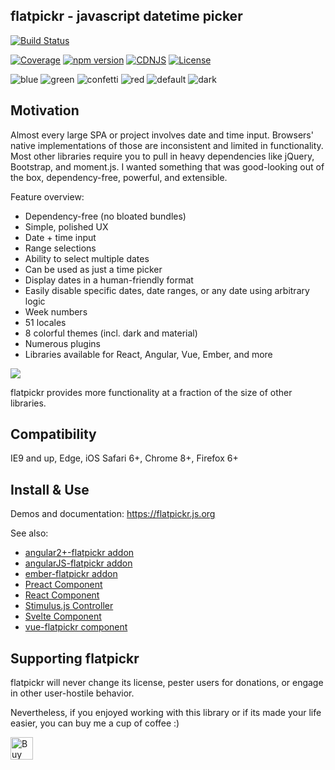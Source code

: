## flatpickr - javascript datetime picker
[![Build Status](https://circleci.com/gh/flatpickr/flatpickr/tree/master.svg?style=shield)](https://circleci.com/gh/flatpickr/flatpickr/tree/master)

[![Coverage](https://coveralls.io/repos/github/chmln/flatpickr/badge.svg?branch=master)](https://coveralls.io/github/chmln/flatpickr)
[![npm version](https://badge.fury.io/js/flatpickr.svg)](https://www.npmjs.com/package/flatpickr)
[![CDNJS](https://img.shields.io/cdnjs/v/flatpickr.svg)](https://cdnjs.com/libraries/flatpickr)
[![License](https://img.shields.io/badge/license-MIT-blue.svg?style=plastic)](https://raw.githubusercontent.com/flatpickr/flatpickr/master/LICENSE.md)


![blue](https://cloud.githubusercontent.com/assets/11352152/14549371/3cbb65da-028d-11e6-976d-a6f63f32061f.PNG)
![green](https://cloud.githubusercontent.com/assets/11352152/14549373/3cbe975a-028d-11e6-9192-43975f0146da.PNG)
![confetti](https://cloud.githubusercontent.com/assets/11352152/14549440/de9bf55e-028d-11e6-9271-46782a99efea.PNG)
![red](https://cloud.githubusercontent.com/assets/11352152/14549374/3cc01102-028d-11e6-9ff4-0cf208a310c4.PNG)
![default](https://cloud.githubusercontent.com/assets/11352152/14549370/3cadb750-028d-11e6-818d-c6a1bc6349fc.PNG)
![dark](https://cloud.githubusercontent.com/assets/11352152/14549372/3cbc8514-028d-11e6-8daf-ec1ba01c9d7e.PNG)


## Motivation
Almost every large SPA or project involves date and time input. Browsers' native implementations of those are inconsistent and limited in functionality. Most other libraries require you to pull in heavy dependencies like jQuery, Bootstrap, and moment.js. I wanted something that was good-looking out of the box, dependency-free, powerful, and extensible.

Feature overview:

- Dependency-free (no bloated bundles)
- Simple, polished UX
- Date + time input
- Range selections
- Ability to select multiple dates
- Can be used as just a time picker
- Display dates in a human-friendly format
- Easily disable specific dates, date ranges, or any date using arbitrary logic
- Week numbers
- 51 locales
- 8 colorful themes (incl. dark and material)
- Numerous plugins
- Libraries available for React, Angular, Vue, Ember, and more

![](https://user-images.githubusercontent.com/11352152/36033089-f37dc1d0-0d7d-11e8-8ec4-c7a56d1ff92e.png)

flatpickr provides more functionality at a fraction of the size of other libraries.

## Compatibility
IE9 and up, Edge, iOS Safari 6+, Chrome 8+, Firefox 6+

## Install & Use

Demos and documentation: https://flatpickr.js.org

See also:
* [angular2+-flatpickr addon](https://github.com/mezoistvan/ng2-flatpickr)
* [angularJS-flatpickr addon](https://www.npmjs.com/package/angular-flatpickr)
* [ember-flatpickr addon](https://www.npmjs.com/package/ember-flatpickr)
* [Preact Component](https://github.com/molnarmark/preact-flatpickr)
* [React Component](https://github.com/coderhaoxin/react-flatpickr)
* [Stimulus.js Controller](https://github.com/adrienpoly/stimulus-flatpickr)
* [Svelte Component](https://github.com/jacobmischka/svelte-flatpickr)
* [vue-flatpickr component](https://github.com/ankurk91/vue-flatpickr-component)

## Supporting flatpickr

flatpickr will never change its license, pester users for donations, or engage in other user-hostile behavior.

Nevertheless, if you enjoyed working with this library or if its made your life easier, you can buy me a cup of coffee :)

<a href='https://ko-fi.com/A3381DJ9' target='_blank'><img height='36' style='border:0px;height:36px;' src='https://az743702.vo.msecnd.net/cdn/kofi4.png?v=0' border='0' alt='Buy Me a Coffee at ko-fi.com' /></a>
